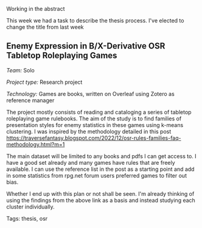 Working in the abstract

This week we had a task to describe the thesis process. I've elected to change the title from last week

## Enemy Expression in B/X-Derivative OSR Tabletop Roleplaying Games

*Team:* Solo

*Project type:* Research project

*Technology:* Games are books, written on Overleaf using Zotero as reference manager

The project mostly consists of reading and cataloging a series of tabletop roleplaying game rulebooks. The aim of  the study is to find families of presentation styles for enemy statistics in these games using k-means clustering. I was inspired by the methodology detailed in this post https://traversefantasy.blogspot.com/2022/12/osr-rules-families-faq-methodology.html?m=1

The main dataset will be limited to any books and pdfs I can get access to. I have a good set already and many games have rules that are freely available. I can use the reference list in the post as a starting point and add in some statistics from rpg.net forum users preferred games to filter out bias.

Whether I end up with this plan or not shall be seen. I'm already thinking of using the findings from the above link as a basis and instead studying each cluster individually.

Tags: thesis, osr
